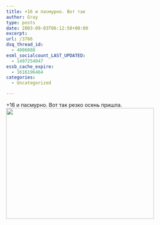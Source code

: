 ```yaml
---
title: +16 и пасмурно. Вот так
author: Gray
type: posts
date: 2003-09-03T06:12:50+00:00
excerpt:
url: /3766
dsq_thread_id:
  - 4006088
esml_socialcount_LAST_UPDATED:
  - 1497254047
essb_cache_expire:
  - 1616196464
categories:
  - Uncategorized

---
```








+16 и пасмурно. Вот так резко осень пришла.  
<img src="https://i0.wp.com/www.searchengines.ru/blog/images/weather.jpg?resize=400%2C300" width="400" height="300" alt="" border="0" data-recalc-dims="1" />